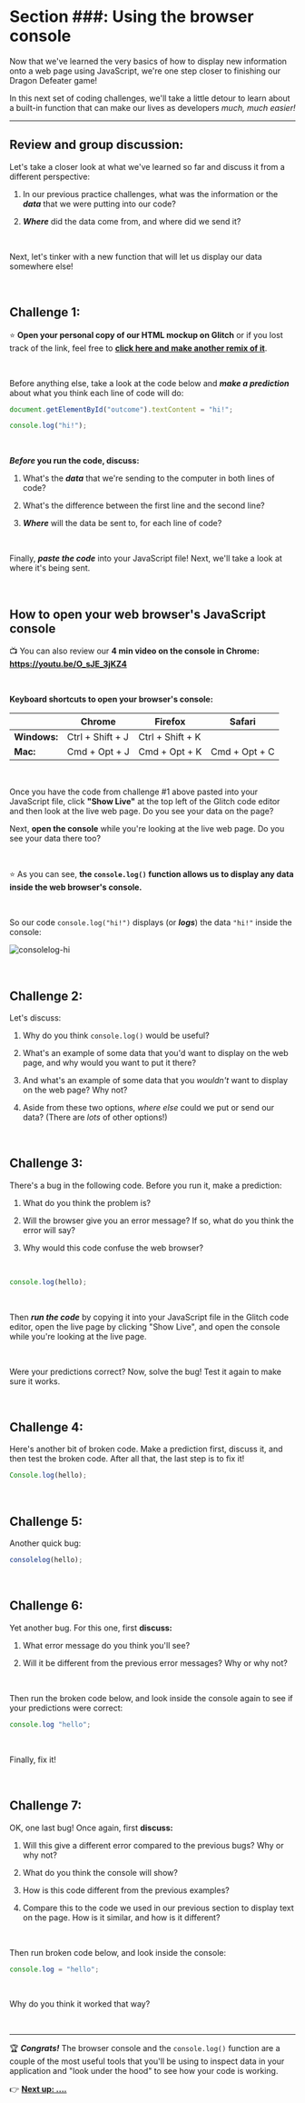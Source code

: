 # Section ###: Using the browser console

Now that we've learned the very basics of how to display new information onto a web page using JavaScript, we're one step closer to finishing our Dragon Defeater game!

In this next set of coding challenges, we'll take a little detour to learn about a built-in function that can make our lives as developers *much, much easier!*

<hr/>

## Review and group discussion:

Let's take a closer look at what we've learned so far and discuss it from a different perspective:

  1. In our previous practice challenges, what was the information or the ***data*** that we were putting into our code?
  
  2. ***Where*** did the data come from, and where did we send it?

<br/>

Next, let's tinker with a new function that will let us display our data somewhere else!

<br/>

## Challenge 1:

⭐️ **Open your personal copy of our HTML mockup on Glitch** or if you lost track of the link, feel free to [**click here and make another remix of it**](https://glitch.com/edit/#!/dragon-defeater-v0-starter).

<br/>

Before anything else, take a look at the code below and ***make a prediction*** about what you think each line of code will do:

```javascript
document.getElementById("outcome").textContent = "hi!";

console.log("hi!");
```

<br/>

***Before* you run the code, discuss:**

  1. What's the ***data*** that we're sending to the computer in both lines of code?
  
  2. What's the difference between the first line and the second line?
  
  3. ***Where*** will the data be sent to, for each line of code?

<br/>

Finally, ***paste the code*** into your JavaScript file! Next, we'll take a look at where it's being sent.

<br/>


## How to open your web browser's JavaScript console

:tv: You can also review our **4 min video on the console in Chrome: https://youtu.be/O_sJE_3jKZ4**

<br/>

**Keyboard shortcuts to open your browser's console:**

|  | Chrome | Firefox | Safari |
| --- | ---- | ---- | ---- |
| **Windows:** | Ctrl + Shift + J | Ctrl + Shift + K | |
| **Mac:** | Cmd + Opt + J | Cmd + Opt + K |  Cmd + Opt + C |

<br/>

Once you have the code from challenge #1 above pasted into your JavaScript file, click **"Show Live"** at the top left of the Glitch code editor and then look at the live web page. Do you see your data on the page?

Next, **open the console** while you're looking at the live web page. Do you see your data there too?

<br/>

:star: As you can see, **the `console.log()` function allows us to display any data inside the web browser's console.**

<br/>

So our code `console.log("hi!")` displays (or ***logs***) the data `"hi!"` inside the console:

![consolelog-hi](https://user-images.githubusercontent.com/1555022/41071035-d340ea9e-69aa-11e8-9585-a0477f15fa46.png)

<br/>

## Challenge 2:

Let's discuss:

  1. Why do you think `console.log()` would be useful?
  
  2. What's an example of some data that you'd want to display on the web page, and why would you want to put it there?
  
  3. And what's an example of some data that you *wouldn't* want to display on the web page? Why not?
  
  4. Aside from these two options, *where else* could we put or send our data? (There are *lots* of other options!)

<br/>

## Challenge 3:

There's a bug in the following code. Before you run it, make a prediction:

  1. What do you think the problem is?
  
  2. Will the browser give you an error message? If so, what do you think the error will say?
  
  3. Why would this code confuse the web browser?

<br/>

```javascript
console.log(hello);
```

<br/>

Then ***run the code*** by copying it into your JavaScript file in the Glitch code editor, open the live page by clicking "Show Live", and open the console while you're looking at the live page.

<br/>

Were your predictions correct? Now, solve the bug! Test it again to make sure it works.

<br/>

## Challenge 4:

Here's another bit of broken code. Make a prediction first, discuss it, and then test the broken code. After all that, the last step is to fix it!

```javascript
Console.log(hello);
```

<br/>

## Challenge 5:

Another quick bug:

```javascript
consolelog(hello);
```

<br/>

## Challenge 6:

Yet another bug. For this one, first **discuss:**

  1. What error message do you think you'll see?
  
  2. Will it be different from the previous error messages? Why or why not?

<br/>

Then run the broken code below, and look inside the console again to see if your predictions were correct:

```javascript
console.log "hello";
```

<br/>

Finally, fix it!

<br/>

## Challenge 7:

OK, one last bug! Once again, first **discuss:**
  
  1. Will this give a different error compared to the previous bugs? Why or why not?
  
  2. What do you think the console will show?
  
  3. How is this code different from the previous examples?
  
  4. Compare this to the code we used in our previous section to display text on the page. How is it similar, and how is it different?

<br/>

Then run broken code below, and look inside the console:

```javascript
console.log = "hello";
```

<br/>

Why do you think it worked that way?


<br/>
<hr/>

:trophy: ***Congrats!*** The browser console and the `console.log()` function are a couple of the most useful tools that you'll be using to inspect data in your application and "look under the hood" to see how your code is working.

:point_right: **[Next up: ....](#)**
